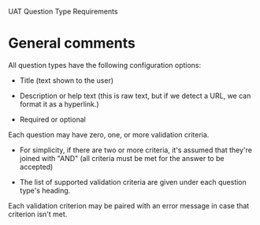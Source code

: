 UAT Question Type Requirements

General comments
================
All question types have the following configuration options:

-   Title (text shown to the user)

-   Description or help text (this is raw text, but if we detect a URL, we can format it as a hyperlink.)

-   Required or optional

Each question may have zero, one, or more validation criteria.

-   For simplicity, if there are two or more criteria, it's assumed that they're joined with "AND" (all criteria must be met for the answer to be accepted)

-   The list of supported validation criteria are given under each question type's heading.

Each validation criterion may be paired with an error message in case that criterion isn't met.
